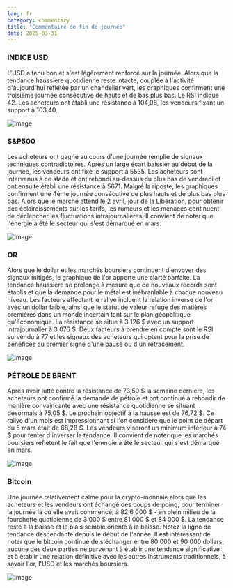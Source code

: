 ```yaml
---
lang: fr
category: commentary
title: "Commentaire de fin de journée"
date: 2025-03-31
---
```


### INDICE USD

L'USD a tenu bon et s'est légèrement renforcé sur la journée. Alors que la tendance haussière quotidienne reste intacte, couplée à l'activité d'aujourd'hui reflétée par un chandelier vert, les graphiques confirment une troisième journée consécutive de hauts et de bas plus bas. Le RSI indique 42. Les acheteurs ont établi une résistance à 104,08, les vendeurs fixant un support à 103,40. 

![Image](https://markleighedu.github.io/img/Mar-2025/31-Mar-2025/usdindex.jpg)

### S&P500

Les acheteurs ont gagné au cours d'une journée remplie de signaux techniques contradictoires. Après un large écart baissier au début de la journée, les vendeurs ont fixé le support à 5535. Les acheteurs sont intervenus à ce stade et ont rebondi au-dessus du plus bas de vendredi et ont ensuite établi une résistance à 5671. Malgré la riposte, les graphiques confirment une 4ème journée consécutive de plus hauts et de plus bas plus bas. Alors que le marché attend le 2 avril, jour de la Libération, pour obtenir des éclaircissements sur les tarifs, les rumeurs et les menaces continuent de déclencher les fluctuations intrajournalières. Il convient de noter que l'énergie a été le secteur qui s'est démarqué en mars.

![Image](https://markleighedu.github.io/img/Mar-2025/31-Mar-2025/sp500.jpg)

### OR

Alors que le dollar et les marchés boursiers continuent d'envoyer des signaux mitigés, le graphique de l'or apporte une clarté parfaite. La tendance haussière se prolonge à mesure que de nouveaux records sont établis et que la demande pour le métal est inébranlable à chaque nouveau niveau. Les facteurs affectant le rallye incluent la relation inverse de l'or avec un dollar faible, ainsi que le statut de valeur refuge des matières premières dans un monde incertain tant sur le plan géopolitique qu'économique. La résistance se situe à 3 126 $ avec un support intrajournalier à 3 076 $. Deux facteurs à prendre en compte sont le RSI survendu à 77 et les signaux des acheteurs qui optent pour la prise de bénéfices au premier signe d'une pause ou d'un retracement. 

![Image](https://markleighedu.github.io/img/Mar-2025/31-Mar-2025/gold.jpg)

### PÉTROLE DE BRENT

Après avoir lutté contre la résistance de 73,50 $ la semaine dernière, les acheteurs ont confirmé la demande de pétrole et ont continué à rebondir de manière convaincante avec une résistance quotidienne se situant désormais à 75,05 $. Le prochain objectif à la hausse est de 76,72 $. Ce rallye d'un mois est impressionnant si l'on considère que le point de départ du 5 mars était de 68,28 $. Les vendeurs viseront un minimum inférieur à 74 $ pour tenter d'inverser la tendance. Il convient de noter que les marchés boursiers reflètent le fait que l'énergie a été le secteur qui s'est démarqué en mars. 

![Image](https://markleighedu.github.io/img/Mar-2025/31-Mar-2025/brentoil.jpg)

### Bitcoin

Une journée relativement calme pour la crypto-monnaie alors que les acheteurs et les vendeurs ont échangé des coups de poing, pour terminer la journée là où elle avait commencé, à 82,6 000 $ - en plein milieu de la fourchette quotidienne de 3 000 $ entre 81 000 $ et 84 000 $. La tendance reste à la baisse et le biais semble orienté à la baisse. Notez la ligne de tendance descendante depuis le début de l'année. Il est intéressant de noter que le bitcoin continue de s'échanger entre 80 000 et 90 000 dollars, aucune des deux parties ne parvenant à établir une tendance significative et à établir une relation définitive avec les autres instruments traditionnels, à savoir l'or, l'USD et les marchés boursiers.

![Image](https://markleighedu.github.io/img/Mar-2025/31-Mar-2025/bitcoin.jpg)

